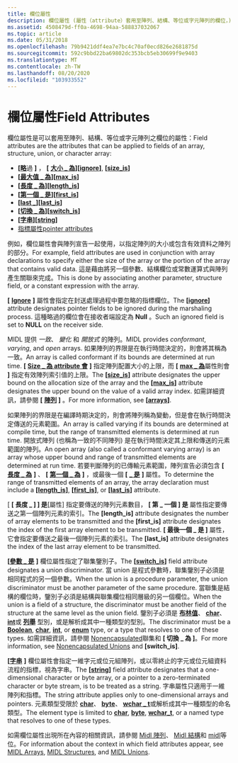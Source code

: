 ```yaml
---
title: 欄位屬性
description: 欄位屬性 (屬性（attribute）套用至陣列、結構、等位或字元陣列的欄位，) 和遠端程序呼叫 (RPC) 。
ms.assetid: 4508479d-ff0a-4698-94aa-588837032067
ms.topic: article
ms.date: 05/31/2018
ms.openlocfilehash: 79b9421ddf4ea7e7bc4c70af0ecd826e2681875d
ms.sourcegitcommit: 592c9bbd22ba69802dc353bcb5eb30699f9e9403
ms.translationtype: MT
ms.contentlocale: zh-TW
ms.lasthandoff: 08/20/2020
ms.locfileid: "103933552"
---
```

# <a name="field-attributes"></a><span data-ttu-id="66528-103">欄位屬性</span><span class="sxs-lookup"><span data-stu-id="66528-103">Field Attributes</span></span>

<span data-ttu-id="66528-104">欄位屬性是可以套用至陣列、結構、等位或字元陣列之欄位的屬性：</span><span class="sxs-lookup"><span data-stu-id="66528-104">Field attributes are the attributes that can be applied to fields of an array, structure, union, or character array:</span></span>

-   <span data-ttu-id="66528-105">**\[**[**略**](/windows/desktop/Midl/ignore)過 **\]** ， **\[** [**大小 \_ 為**](/windows/desktop/Midl/size-is)**\]**</span><span class="sxs-lookup"><span data-stu-id="66528-105">**\[**[**ignore**](/windows/desktop/Midl/ignore)**\]**, **\[**[**size\_is**](/windows/desktop/Midl/size-is)**\]**</span></span>
-   <span data-ttu-id="66528-106">**\[**[**最大值 \_ 為**](/windows/desktop/Midl/max-is)**\]**</span><span class="sxs-lookup"><span data-stu-id="66528-106">**\[**[**max\_is**](/windows/desktop/Midl/max-is)**\]**</span></span>
-   <span data-ttu-id="66528-107">**\[**[**長度 \_ 為**](/windows/desktop/Midl/length-is)**\]**</span><span class="sxs-lookup"><span data-stu-id="66528-107">**\[**[**length\_is**](/windows/desktop/Midl/length-is)**\]**</span></span>
-   <span data-ttu-id="66528-108">**\[**[**第一個 \_ 是**](/windows/desktop/Midl/first-is)**\]**</span><span class="sxs-lookup"><span data-stu-id="66528-108">**\[**[**first\_is**](/windows/desktop/Midl/first-is)**\]**</span></span>
-   <span data-ttu-id="66528-109">**\[**[**last \_**](/windows/desktop/Midl/last-is)**\]**</span><span class="sxs-lookup"><span data-stu-id="66528-109">**\[**[**last\_is**](/windows/desktop/Midl/last-is)**\]**</span></span>
-   <span data-ttu-id="66528-110">**\[**[**切換 \_ 為**](/windows/desktop/Midl/switch-is)**\]**</span><span class="sxs-lookup"><span data-stu-id="66528-110">**\[**[**switch\_is**](/windows/desktop/Midl/switch-is)**\]**</span></span>
-   <span data-ttu-id="66528-111">**\[**[**字串**](/windows/desktop/Midl/string)**\]**</span><span class="sxs-lookup"><span data-stu-id="66528-111">**\[**[**string**](/windows/desktop/Midl/string)**\]**</span></span>
-   [<span data-ttu-id="66528-112">指標屬性</span><span class="sxs-lookup"><span data-stu-id="66528-112">pointer attributes</span></span>](three-pointer-types.md)

<span data-ttu-id="66528-113">例如，欄位屬性會與陣列宣告一起使用，以指定陣列的大小或包含有效資料之陣列的部分。</span><span class="sxs-lookup"><span data-stu-id="66528-113">For example, field attributes are used in conjunction with array declarations to specify either the size of the array or the portion of the array that contains valid data.</span></span> <span data-ttu-id="66528-114">這是藉由將另一個參數、結構欄位或常數運算式與陣列產生關聯來完成。</span><span class="sxs-lookup"><span data-stu-id="66528-114">This is done by associating another parameter, structure field, or a constant expression with the array.</span></span>

<span data-ttu-id="66528-115">**\[** [**Ignore**](/windows/desktop/Midl/ignore) **\]** 屬性會指定在封送處理過程中要忽略的指標欄位。</span><span class="sxs-lookup"><span data-stu-id="66528-115">The **\[**[**ignore**](/windows/desktop/Midl/ignore)**\]** attribute designates pointer fields to be ignored during the marshaling process.</span></span> <span data-ttu-id="66528-116">這種略過的欄位會在接收者端設定為 **Null** 。</span><span class="sxs-lookup"><span data-stu-id="66528-116">Such an ignored field is set to **NULL** on the receiver side.</span></span>

<span data-ttu-id="66528-117">MIDL 提供 *一致*、 *變化* 和 *開放式* 的陣列。</span><span class="sxs-lookup"><span data-stu-id="66528-117">MIDL provides *conformant*, *varying*, and *open* arrays.</span></span> <span data-ttu-id="66528-118">如果陣列的界限是在執行時間決定的，則會將其稱為一致。</span><span class="sxs-lookup"><span data-stu-id="66528-118">An array is called conformant if its bounds are determined at run time.</span></span> <span data-ttu-id="66528-119">**\[** [**Size \_ 為 attribute 會**](/windows/desktop/Midl/size-is) **\]** 指定陣列配置大小的上限，而 **\[** [**max \_ 為**](/windows/desktop/Midl/max-is)屬性則會 **\]** 指定有效陣列索引值的上限。</span><span class="sxs-lookup"><span data-stu-id="66528-119">The **\[**[**size\_is**](/windows/desktop/Midl/size-is)**\]** attribute designates the upper bound on the allocation size of the array and the **\[**[**max\_is**](/windows/desktop/Midl/max-is)**\]** attribute designates the upper bound on the value of a valid array index.</span></span> <span data-ttu-id="66528-120">如需詳細資訊，請參閱 **\[** [**陣列**](arrays.md) **\]** 。</span><span class="sxs-lookup"><span data-stu-id="66528-120">For more information, see **\[**[**arrays**](arrays.md)**\]**.</span></span>

<span data-ttu-id="66528-121">如果陣列的界限是在編譯時期決定的，則會將陣列稱為變動，但是會在執行時間決定傳送的元素範圍。</span><span class="sxs-lookup"><span data-stu-id="66528-121">An array is called varying if its bounds are determined at compile time, but the range of transmitted elements is determined at run time.</span></span> <span data-ttu-id="66528-122">開放式陣列 (也稱為一致的不同陣列) 是在執行時間決定其上限和傳送的元素範圍的陣列。</span><span class="sxs-lookup"><span data-stu-id="66528-122">An open array (also called a conformant varying array) is an array whose upper bound and range of transmitted elements are determined at run time.</span></span> <span data-ttu-id="66528-123">若要判斷陣列的已傳輸元素範圍，陣列宣告必須包含 **\[** [**長度 \_ 為**](/windows/desktop/Midl/length-is) **\]** 、 **\[** [**第一個 \_ 為**](/windows/desktop/Midl/first-is) **\]** ，或最後一個 **\[** [**\_ 是**](/windows/desktop/Midl/last-is) **\]** 屬性。</span><span class="sxs-lookup"><span data-stu-id="66528-123">To determine the range of transmitted elements of an array, the array declaration must include a **\[**[**length\_is**](/windows/desktop/Midl/length-is)**\]**, **\[**[**first\_is**](/windows/desktop/Midl/first-is)**\]**, or **\[**[**last\_is**](/windows/desktop/Midl/last-is)**\]** attribute.</span></span>

<span data-ttu-id="66528-124">[ **\[ 長度 \_ ] \] 是**[屬性] 指定要傳送的陣列元素數目， **\[ 第 \_ 一個 \] 是** 屬性指定要傳送之第一個陣列元素的索引。</span><span class="sxs-lookup"><span data-stu-id="66528-124">The **\[length\_is\]** attribute designates the number of array elements to be transmitted and the **\[first\_is\]** attribute designates the index of the first array element to be transmitted.</span></span> <span data-ttu-id="66528-125">**\[ 最後一個 \_ 是 \]** 屬性，它會指定要傳送之最後一個陣列元素的索引。</span><span class="sxs-lookup"><span data-stu-id="66528-125">The **\[last\_is\]** attribute designates the index of the last array element to be transmitted.</span></span>

<span data-ttu-id="66528-126">**\[**[**參數 \_ 是**](/windows/desktop/Midl/switch-is) **\]** 欄位屬性指定了聯集鑒別子。</span><span class="sxs-lookup"><span data-stu-id="66528-126">The **\[**[**switch\_is**](/windows/desktop/Midl/switch-is)**\]** field attribute designates a union discriminator.</span></span> <span data-ttu-id="66528-127">當 union 是程式參數時，聯集鑒別子必須是相同程式的另一個參數。</span><span class="sxs-lookup"><span data-stu-id="66528-127">When the union is a procedure parameter, the union discriminator must be another parameter of the same procedure.</span></span> <span data-ttu-id="66528-128">當聯集是結構的欄位時，鑒別子必須是結構與聯集欄位相同層級的另一個欄位。</span><span class="sxs-lookup"><span data-stu-id="66528-128">When the union is a field of a structure, the discriminator must be another field of the structure at the same level as the union field.</span></span> <span data-ttu-id="66528-129">鑒別子必須是 [**布林值**](/windows/desktop/Midl/boolean)、 [**char**](/windows/desktop/Midl/char-idl)、 [**int**](/windows/desktop/Midl/int)或 [**列舉**](/windows/desktop/Midl/enum) 型別，或是解析成其中一種類型的型別。</span><span class="sxs-lookup"><span data-stu-id="66528-129">The discriminator must be a [**Boolean**](/windows/desktop/Midl/boolean), [**char**](/windows/desktop/Midl/char-idl), [**int**](/windows/desktop/Midl/int), or [**enum**](/windows/desktop/Midl/enum) type, or a type that resolves to one of these types.</span></span> <span data-ttu-id="66528-130">如需詳細資訊，請參閱 [Nonencapsulated](/windows/desktop/Midl/nonencapsulated-unions)聯集和 **\[ 切換 \_ 為 \]**。</span><span class="sxs-lookup"><span data-stu-id="66528-130">For more information, see [Nonencapsulated Unions](/windows/desktop/Midl/nonencapsulated-unions) and **\[switch\_is\]**.</span></span>

<span data-ttu-id="66528-131">**\[**[**字串**](/windows/desktop/Midl/string) **\]** 欄位屬性會指定一維字元或位元組陣列，或以零終止的字元或位元組資料流程的指標，視為字串。</span><span class="sxs-lookup"><span data-stu-id="66528-131">The **\[**[**string**](/windows/desktop/Midl/string)**\]** field attribute designates that a one-dimensional character or byte array, or a pointer to a zero-terminated character or byte stream, is to be treated as a string.</span></span> <span data-ttu-id="66528-132">字串屬性只適用于一維陣列和指標。</span><span class="sxs-lookup"><span data-stu-id="66528-132">The string attribute applies only to one-dimensional arrays and pointers.</span></span> <span data-ttu-id="66528-133">元素類型受限於 [**char**](/windows/desktop/Midl/char-idl)、 [**byte**](/windows/desktop/Midl/byte)、 [**wchar \_ t**](/windows/desktop/Midl/wchar-t)或解析成其中一種類型的命名類型。</span><span class="sxs-lookup"><span data-stu-id="66528-133">The element type is limited to [**char**](/windows/desktop/Midl/char-idl), [**byte**](/windows/desktop/Midl/byte), [**wchar\_t**](/windows/desktop/Midl/wchar-t), or a named type that resolves to one of these types.</span></span>

<span data-ttu-id="66528-134">如需欄位屬性出現所在內容的相關資訊，請參閱 [Midl 陣列](/windows/desktop/Midl/midl-arrays)、 [Midl 結構](/windows/desktop/Midl/midl-structures)和 [midl](/windows/desktop/Midl/midl-unions)等位。</span><span class="sxs-lookup"><span data-stu-id="66528-134">For information about the context in which field attributes appear, see [MIDL Arrays](/windows/desktop/Midl/midl-arrays), [MIDL Structures](/windows/desktop/Midl/midl-structures), and [MIDL Unions](/windows/desktop/Midl/midl-unions).</span></span>

 

 